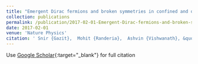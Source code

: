 ```yaml
---
title: "Emergent Dirac fermions and broken symmetries in confined and deconfined phases of Z$_2$ gauge theories"
collection: publications
permalink: /publication/2017-02-01-Emergent-Dirac-fermions-and-broken-symmetries-in-confined-and-deconfined-phases-of-Z_2-gauge-theories
date: 2017-02-01
venue: 'Nature Physics'
citation: ' Snir {Gazit},  Mohit {Randeria},  Ashvin {Vishwanath}, &quot;Emergent Dirac fermions and broken symmetries in confined and deconfined phases of Z$_2$ gauge theories.&quot; Nature Physics, 2017.'
---
```

Use [Google Scholar](https://scholar.google.com/scholar?q=Emergent+Dirac+fermions+and+broken+symmetries+in+confined+and+deconfined+phases+of+Z$_2$+gauge+theories){:target="_blank"} for full citation